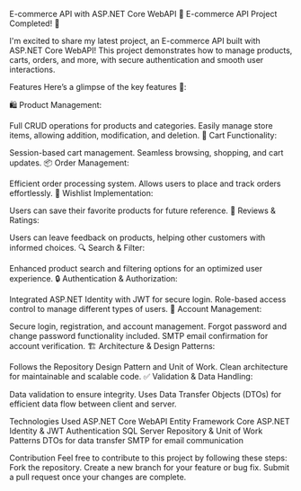 E-commerce API with ASP.NET Core WebAPI
🚀 E-commerce API Project Completed! 🌟

I'm excited to share my latest project, an E-commerce API built with ASP.NET Core WebAPI! This project demonstrates how to manage products, carts, orders, and more, with secure authentication and smooth user interactions.

Features
Here’s a glimpse of the key features 🔎:

🛍 Product Management:

Full CRUD operations for products and categories.
Easily manage store items, allowing addition, modification, and deletion.
🛒 Cart Functionality:

Session-based cart management.
Seamless browsing, shopping, and cart updates.
📦 Order Management:

Efficient order processing system.
Allows users to place and track orders effortlessly.
💌 Wishlist Implementation:

Users can save their favorite products for future reference.
💬 Reviews & Ratings:

Users can leave feedback on products, helping other customers with informed choices.
🔍 Search & Filter:

Enhanced product search and filtering options for an optimized user experience.
🔒 Authentication & Authorization:

Integrated ASP.NET Identity with JWT for secure login.
Role-based access control to manage different types of users.
👥 Account Management:

Secure login, registration, and account management.
Forgot password and change password functionality included.
SMTP email confirmation for account verification.
🏗️ Architecture & Design Patterns:

Follows the Repository Design Pattern and Unit of Work.
Clean architecture for maintainable and scalable code.
✅ Validation & Data Handling:

Data validation to ensure integrity.
Uses Data Transfer Objects (DTOs) for efficient data flow between client and server.

Technologies Used
ASP.NET Core WebAPI
Entity Framework Core
ASP.NET Identity & JWT Authentication
SQL Server
Repository & Unit of Work Patterns
DTOs for data transfer
SMTP for email communication


Contribution
Feel free to contribute to this project by following these steps:
Fork the repository.
Create a new branch for your feature or bug fix.
Submit a pull request once your changes are complete.
